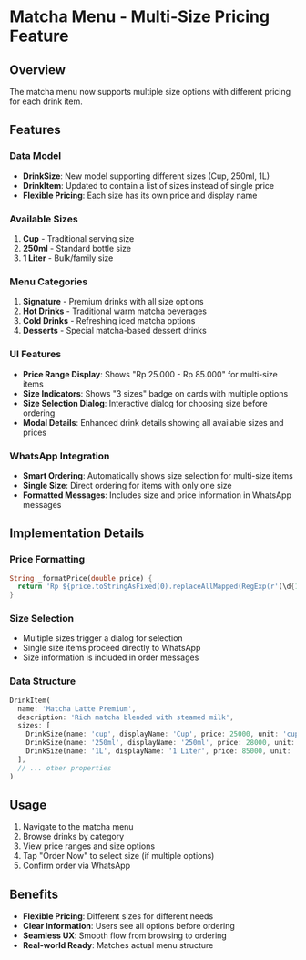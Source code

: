 # Matcha Menu - Multi-Size Pricing Feature

## Overview
The matcha menu now supports multiple size options with different pricing for each drink item.

## Features

### Data Model
- **DrinkSize**: New model supporting different sizes (Cup, 250ml, 1L)
- **DrinkItem**: Updated to contain a list of sizes instead of single price
- **Flexible Pricing**: Each size has its own price and display name

### Available Sizes
1. **Cup** - Traditional serving size
2. **250ml** - Standard bottle size
3. **1 Liter** - Bulk/family size

### Menu Categories
1. **Signature** - Premium drinks with all size options
2. **Hot Drinks** - Traditional warm matcha beverages
3. **Cold Drinks** - Refreshing iced matcha options
4. **Desserts** - Special matcha-based dessert drinks

### UI Features
- **Price Range Display**: Shows "Rp 25.000 - Rp 85.000" for multi-size items
- **Size Indicators**: Shows "3 sizes" badge on cards with multiple options
- **Size Selection Dialog**: Interactive dialog for choosing size before ordering
- **Modal Details**: Enhanced drink details showing all available sizes and prices

### WhatsApp Integration
- **Smart Ordering**: Automatically shows size selection for multi-size items
- **Single Size**: Direct ordering for items with only one size
- **Formatted Messages**: Includes size and price information in WhatsApp messages

## Implementation Details

### Price Formatting
```dart
String _formatPrice(double price) {
  return 'Rp ${price.toStringAsFixed(0).replaceAllMapped(RegExp(r'(\d{1,3})(?=(\d{3})+(?!\d))'), (Match match) => '${match[1]}.')}';
}
```

### Size Selection
- Multiple sizes trigger a dialog for selection
- Single size items proceed directly to WhatsApp
- Size information is included in order messages

### Data Structure
```dart
DrinkItem(
  name: 'Matcha Latte Premium',
  description: 'Rich matcha blended with steamed milk',
  sizes: [
    DrinkSize(name: 'cup', displayName: 'Cup', price: 25000, unit: 'cup'),
    DrinkSize(name: '250ml', displayName: '250ml', price: 28000, unit: 'ml'),
    DrinkSize(name: '1L', displayName: '1 Liter', price: 85000, unit: 'L'),
  ],
  // ... other properties
)
```

## Usage
1. Navigate to the matcha menu
2. Browse drinks by category
3. View price ranges and size options
4. Tap "Order Now" to select size (if multiple options)
5. Confirm order via WhatsApp

## Benefits
- **Flexible Pricing**: Different sizes for different needs
- **Clear Information**: Users see all options before ordering
- **Seamless UX**: Smooth flow from browsing to ordering
- **Real-world Ready**: Matches actual menu structure
